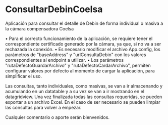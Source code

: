 # ConsultarDebinCoelsa
Aplicación para consultar el detalle de Debin de forma individual o masiva a la cámara compensadora Coelsa

•	Para el correcto funcionamiento de la aplicación, se requiere tener el correspondiente certificado generado por la cámara, ya que, si no va a ser rechazada la conexión.
•	Es necesario modificar el archivo App.config, los parámetros de "baseAddress" y "urlConsultaDebin" con los valores correspondientes al endpoint a utilizar.
•	Los parámetros "rutaDefectoGuardarArchivo" y "rutaDefectoCardarArchivo", permiten configurar valores por defecto al momento de cargar la aplicación, para simplificar el uso.

Las consultas, tanto individuales, como masivas, se van a ir almacenando y acumulando en un datatable y a su vez se van a ir mostrando en el datagridview. Una vez finalizada todas las consultas requeridas, se pueden exportar a un archivo Excel. En el caso de ser necesario se pueden limpiar las consultas para volver a empezar.

Cualquier comentario o aporte serán bienvenidos.
